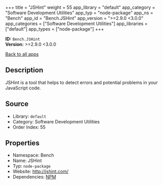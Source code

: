 ﻿+++
title = "JSHint"
weight = 55
app_library = "default"
app_category = "Software Development Utilities"
app_typ = "node-package"
app_ns = "Bench"
app_id = "Bench.JSHint"
app_version = ">=2.9.0 <3.0.0"
app_categories = ["Software Development Utilities"]
app_libraries = ["default"]
app_types = ["node-package"]
+++

**ID:** `Bench.JSHint`  
**Version:** >=2.9.0 <3.0.0  
<!--more-->

[Back to all apps](/apps/)

## Description
JSHint is a tool that helps to detect errors and potential problems in your JavaScript code.

## Source

* Library: `default`
* Category: Software Development Utilities
* Order Index: 55

## Properties

* Namespace: Bench
* Name: JSHint
* Typ: `node-package`
* Website: <http://jshint.com/>
* Dependencies: [NPM](/app/Bench.Npm)

